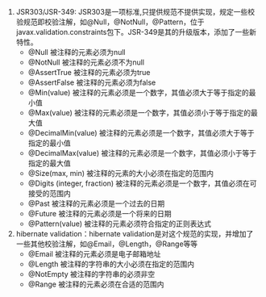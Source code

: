 1. JSR303/JSR-349: JSR303是一项标准,只提供规范不提供实现，规定一些校验规范即校验注解，如@Null，@NotNull，@Pattern，位于javax.validation.constraints包下。JSR-349是其的升级版本，添加了一些新特性。
   - @Null 被注释的元素必须为null
   - @NotNull 被注释的元素必须不为null
   - @AssertTrue 被注释的元素必须为true
   - @AssertFalse 被注释的元素必须为false
   - @Min(value) 被注释的元素必须是一个数字，其值必须大于等于指定的最小值
   - @Max(value) 被注释的元素必须是一个数字，其值必须小于等于指定的最大值
   - @DecimalMin(value) 被注释的元素必须是一个数字，其值必须大于等于指定的最小值
   - @DecimalMax(value) 被注释的元素必须是一个数字，其值必须小于等于指定的最大值
   - @Size(max, min) 被注释的元素的大小必须在指定的范围内
   - @Digits (integer, fraction) 被注释的元素必须是一个数字，其值必须在可接受的范围内
   - @Past 被注释的元素必须是一个过去的日期
   - @Future 被注释的元素必须是一个将来的日期
   - @Pattern(value) 被注释的元素必须符合指定的正则表达式
2. hibernate validation：hibernate validation是对这个规范的实现，并增加了一些其他校验注解，如@Email，@Length，@Range等等
   - @Email 被注释的元素必须是电子邮箱地址
   - @Length 被注释的字符串的大小必须在指定的范围内
   - @NotEmpty 被注释的字符串的必须非空
   - @Range 被注释的元素必须在合适的范围内
